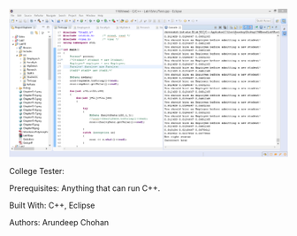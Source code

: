 ![Screenshot](https://github.com/ArundeepChohan/Summary/blob/master/CollegeTester.png)

College Tester:

Prerequisites: Anything that can run C++.

Built With: C++, Eclipse

Authors: Arundeep Chohan
